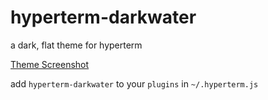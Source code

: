 # hyperterm-darkwater

a dark, flat theme for hyperterm

[Theme Screenshot](http://i.imgur.com/Kq0MmKx.png)

add `hyperterm-darkwater` to your `plugins` in `~/.hyperterm.js`

